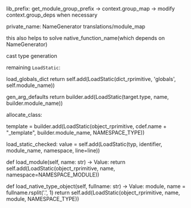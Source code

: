 lib_prefix: get_module_group_prefix -> context.group_map -> modify context.group_deps when necessary

private_name: NameGenerator translations/module_map

this also helps to solve native_function_name(which depends on NameGenerator)

cast type generation

remaining `LoadStatic`:

load_globals_dict
  return self.add(LoadStatic(dict_rprimitive, 'globals', self.module_name))

gen_arg_defaults
  return builder.add(LoadStatic(target.type, name, builder.module_name))

allocate_class:

template = builder.add(LoadStatic(object_rprimitive, cdef.name + "_template", builder.module_name, NAMESPACE_TYPE))

load_static_checked:
value = self.add(LoadStatic(typ, identifier, module_name, namespace, line=line))

def load_module(self, name: str) -> Value:
      return self.add(LoadStatic(object_rprimitive, name, namespace=NAMESPACE_MODULE))

def load_native_type_object(self, fullname: str) -> Value:
    module, name = fullname.rsplit('.', 1)
    return self.add(LoadStatic(object_rprimitive, name, module, NAMESPACE_TYPE))